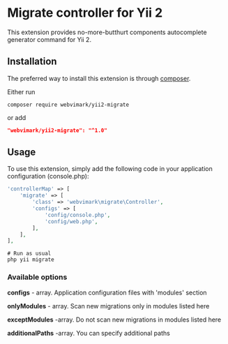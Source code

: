 # Migrate controller for Yii 2

This extension provides no-more-butthurt components autocomplete generator command for Yii 2.

## Installation

The preferred way to install this extension is through [composer](http://getcomposer.org/download/).

Either run

```
composer require webvimark/yii2-migrate
```

or add

```json
"webvimark/yii2-migrate": "^1.0"
```

## Usage

To use this extension, simply add the following code in your application configuration (console.php):

```php
'controllerMap' => [
	'migrate' => [
		'class' => 'webvimark\migrate\Controller',
		'configs' => [
			'config/console.php',
			'config/web.php',
		],
	],
],
```

```
# Run as usual
php yii migrate

```

### Available options

**configs** - array. Application configuration files with 'modules' section

**onlyModules** - array. Scan new migrations only in modules listed here

**exceptModules** -array. Do not scan new migrations in modules listed here

**additionalPaths** -array. You can specify additional paths
